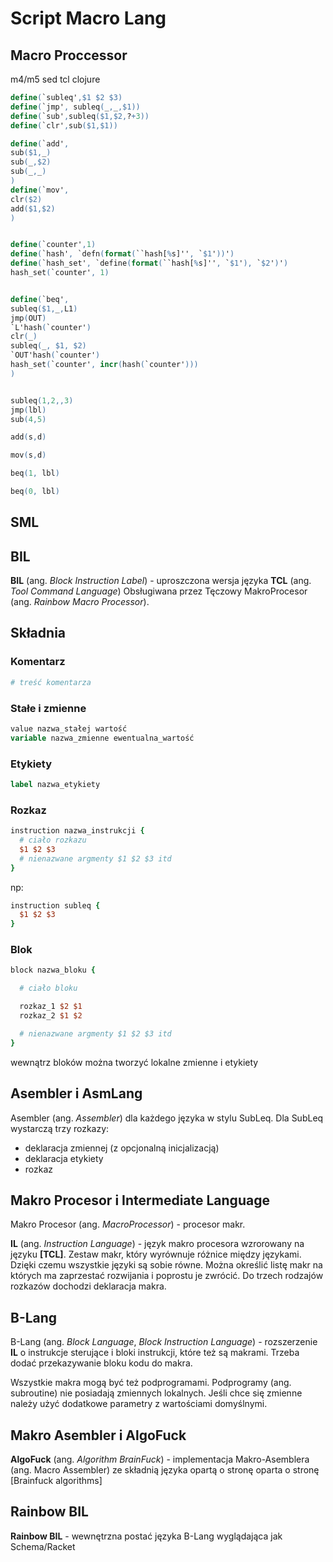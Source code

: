 # Script Macro Lang 

## Macro Proccessor 

m4/m5
sed
tcl
clojure


```m4
define(`subleq',$1 $2 $3)
define(`jmp', subleq(_,_,$1))
define(`sub',subleq($1,$2,?+3))
define(`clr',sub($1,$1))

define(`add',
sub($1,_)
sub(_,$2)
sub(_,_)
)
define(`mov',
clr($2)
add($1,$2)
)


define(`counter',1)
define(`hash', `defn(format(``hash[%s]'', `$1'))')
define(`hash_set', `define(format(``hash[%s]'', `$1'), `$2')')
hash_set(`counter', 1)


define(`beq',
subleq($1,_,L1)
jmp(OUT)
`L'hash(`counter')
clr(_)
subleq(_, $1, $2)
`OUT'hash(`counter')
hash_set(`counter', incr(hash(`counter')))
)


subleq(1,2,,3)
jmp(lbl)
sub(4,5)

add(s,d)

mov(s,d)

beq(1, lbl)

beq(0, lbl)

```

## SML


## BIL

**BIL** (ang. *Block Instruction Label*) - 
uproszczona wersja języka **TCL** (ang. *Tool Command Language*)
Obsługiwana przez Tęczowy MakroProcesor (ang. *Rainbow Macro Processor*).



## Składnia

### Komentarz

```tcl
# treść komentarza
```

### Stałe i zmienne

```tcl
value nazwa_stałej wartość
variable nazwa_zmienne ewentualna_wartość
```


### Etykiety 

```tcl
label nazwa_etykiety
```


### Rozkaz

```tcl
instruction nazwa_instrukcji {
  # ciało rozkazu
  $1 $2 $3
  # nienazwane argmenty $1 $2 $3 itd
}
```

np:

```tcl
instruction subleq {
  $1 $2 $3
}
```

### Blok

```tcl
block nazwa_bloku {

  # ciało bloku

  rozkaz_1 $2 $1
  rozkaz_2 $1 $2

  # nienazwane argmenty $1 $2 $3 itd
}
```

wewnątrz bloków można tworzyć lokalne zmienne i etykiety


##  Asembler i AsmLang 

Asembler (ang. *Assembler*) dla każdego języka w stylu SubLeq.
Dla SubLeq wystarczą trzy rozkazy:
* deklaracja zmiennej (z opcjonalną inicjalizacją)
* deklaracja etykiety
* rozkaz

## Makro Procesor i  Intermediate Language

Makro Procesor (ang. *MacroProcessor*) - procesor makr.

**IL** (ang. *Instruction Language*) - język makro procesora wzrorowany na języku **[TCL]**.
Zestaw makr, który wyrównuje różnice między językami.
Dzięki czemu wszystkie języki są sobie równe.
Można określić listę makr na których ma zaprzestać rozwijania i poprostu je zwrócić.
Do trzech rodzajów rozkazów dochodzi deklaracja makra.

## B-Lang

B-Lang (ang. *Block Language*, *Block Instruction Language*) - rozszerzenie **IL** o instrukcje sterujące i bloki instrukcji,
które też są makrami.
Trzeba dodać przekazywanie bloku kodu do makra.

Wszystkie makra mogą być też podprogramami.
Podprogramy (ang. subroutine) nie posiadają zmiennych lokalnych.
Jeśli chce się zmienne należy użyć dodatkowe parametry z wartościami domyślnymi.

## Makro Asembler i AlgoFuck

**AlgoFuck** (ang. *Algorithm BrainFuck*) - implementacja Makro-Asemblera (ang. Macro Assembler) 
ze składnią języka opartą o stronę oparta o stronę [Brainfuck algorithms]

## Rainbow BIL
**Rainbow BIL** - wewnętrzna postać języka B-Lang wyglądająca jak Schema/Racket

